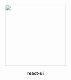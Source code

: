 <p align="center">
  <img src="https://avatars0.githubusercontent.com/u/54139355?s=200&v=4" height="200px"/>
  <br/><br/>
  <b>react-ui</b>
  <br/><br/>
</p>

&nbsp;
